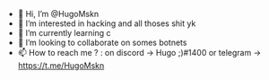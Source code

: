 - 👋 Hi, I’m @HugoMskn
- 👀 I’m interested in hacking and all thoses shit yk
- 🌱 I’m currently learning c
- 💞️ I’m looking to collaborate on somes botnets
- 📫 How to reach me ? : on discord -> Hugo ;)#1400 or telegram -> https://t.me/HugoMskn

<!---
HugoMskn/HugoMskn is a ✨ special ✨ repository because its `README.md` (this file) appears on your GitHub profile.
You can click the Preview link to take a look at your changes.
--->
